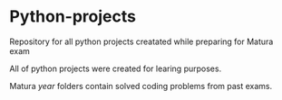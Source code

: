 # Python-projects
Repository for all python projects creatated while preparing for Matura exam

All of python projects were created for learing purposes. 

Matura *year* folders contain solved coding problems from past exams. 
